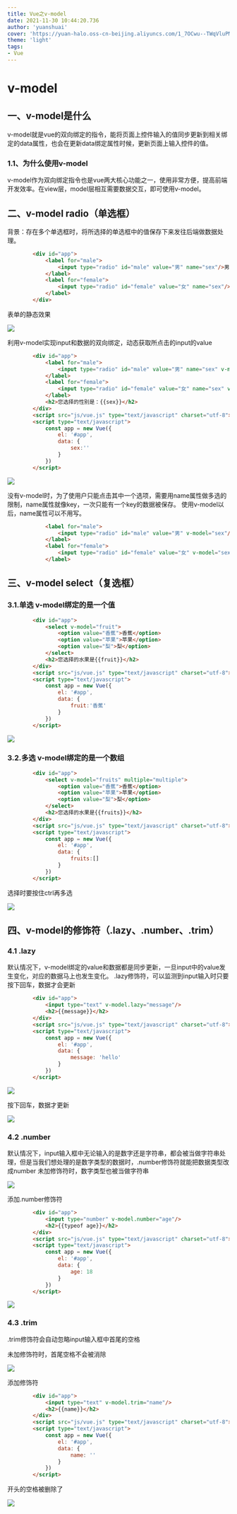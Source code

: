 ```yaml
---
title: Vue之v-model
date: 2021-11-30 10:44:20.736
author: 'yuanshuai'
cover: 'https://yuan-halo.oss-cn-beijing.aliyuncs.com/1_7OCwu--TWqVluPMsZdzWKw-34ce1bcaed3b4c59a2183cf00af73987_1622733997113.png'
theme: 'light'
tags: 
- Vue
---
```


# v-model

## 一、v-model是什么

v-model就是vue的双向绑定的指令，能将页面上控件输入的值同步更新到相关绑定的data属性，也会在更新data绑定属性时候，更新页面上输入控件的值。

### 1.1、为什么使用v-model

v-model作为双向绑定指令也是vue两大核心功能之一，使用非常方便，提高前端开发效率。在view层，model层相互需要数据交互，即可使用v-model。

## 二、v-model radio（单选框）

背景：存在多个单选框时，将所选择的单选框中的值保存下来发往后端做数据处理。

```html
        <div id="app">
            <label for="male">
                <input type="radio" id="male" value="男" name="sex"/>男
            </label>
            <label for="female">
                <input type="radio" id="female" value="女" name="sex"/>女
            </label>            
        </div>
```

表单的静态效果

![](https://hexobbblog.oss-cn-beijing.aliyuncs.com/images/vue/123.png)

利用v-model实现input和数据的双向绑定，动态获取所点击的input的value

```html
        <div id="app">
            <label for="male">
                <input type="radio" id="male" value="男" name="sex" v-model="sex"/>男
            </label>
            <label for="female">
                <input type="radio" id="female" value="女" name="sex" v-model="sex"/>女
            </label>            
            <h2>您选择的性别是：{{sex}}</h2>
        </div>
        <script src="js/vue.js" type="text/javascript" charset="utf-8"></script>
        <script type="text/javascript">
            const app = new Vue({
                el: '#app',
                data: {
                    sex:''
                }
            })
        </script>
```

![](https://hexobbblog.oss-cn-beijing.aliyuncs.com/images/vue/124.png)

没有v-model时，为了使用户只能点击其中一个选项，需要用name属性做多选的限制，name属性就像key，一次只能有一个key的数据被保存。
使用v-model以后，name属性可以不用写。

```html
            <label for="male">
                <input type="radio" id="male" value="男" v-model="sex"/>男
            </label>
            <label for="female">
                <input type="radio" id="female" value="女" v-model="sex"/>女
            </label>    
```

## 三、v-model select（复选框）

### 3.1.单选 v-model绑定的是一个值

```html
        <div id="app">
            <select v-model="fruit">
                <option value="香蕉">香蕉</option>
                <option value="苹果">苹果</option>
                <option value="梨">梨</option>
            </select>
            <h2>您选择的水果是{{fruit}}</h2>
        </div>
        <script src="js/vue.js" type="text/javascript" charset="utf-8"></script>
        <script type="text/javascript">
            const app = new Vue({
                el: '#app',
                data: {
                    fruit:'香蕉'
                }
            })
        </script>
```

![](https://hexobbblog.oss-cn-beijing.aliyuncs.com/images/vue/125.png)

### 3.2.多选 v-model绑定的是一个数组

```html
        <div id="app">
            <select v-model="fruits" multiple="multiple">
                <option value="香蕉">香蕉</option>
                <option value="苹果">苹果</option>
                <option value="梨">梨</option>
            </select>
            <h2>您选择的水果是{{fruits}}</h2>
        </div>
        <script src="js/vue.js" type="text/javascript" charset="utf-8"></script>
        <script type="text/javascript">
            const app = new Vue({
                el: '#app',
                data: {
                    fruits:[]
                }
            })
        </script>
```

选择时要按住ctrl再多选

![](https://hexobbblog.oss-cn-beijing.aliyuncs.com/images/vue/126.png)

## 四、v-model的修饰符（.lazy、.number、.trim）

### 4.1 .lazy

默认情况下，v-model绑定的value和数据都是同步更新，一旦input中的value发生变化，对应的数据马上也发生变化。
.lazy修饰符，可以监测到input输入时只要按下回车，数据才会更新

```html
        <div id="app">
            <input type="text" v-model.lazy="message"/>
            <h2>{{message}}</h2>
        </div>
        <script src="js/vue.js" type="text/javascript" charset="utf-8"></script>
        <script type="text/javascript">
            const app = new Vue({
                el: '#app',
                data: {
                    message: 'hello'
                }
            })
        </script>
```

![](https://hexobbblog.oss-cn-beijing.aliyuncs.com/images/vue/127.png)

按下回车，数据才更新

![](https://hexobbblog.oss-cn-beijing.aliyuncs.com/images/vue/128.png)

### 4.2 .number

默认情况下，input输入框中无论输入的是数字还是字符串，都会被当做字符串处理，但是当我们想处理的是数字类型的数据时，.number修饰符就能把数据类型改成number
未加修饰符时，数字类型也被当做字符串

![](https://hexobbblog.oss-cn-beijing.aliyuncs.com/images/vue/129.png)

添加.number修饰符

```html
        <div id="app">
            <input type="number" v-model.number="age"/>
            <h2>{{typeof age}}</h2>
        </div>
        <script src="js/vue.js" type="text/javascript" charset="utf-8"></script>
        <script type="text/javascript">
            const app = new Vue({
                el: '#app',
                data: {
                    age: 18
                }
            })
        </script>
```

![](https://hexobbblog.oss-cn-beijing.aliyuncs.com/images/vue/130.png)

### 4.3 .trim

.trim修饰符会自动忽略input输入框中首尾的空格

未加修饰符时，首尾空格不会被消除

![](https://hexobbblog.oss-cn-beijing.aliyuncs.com/images/vue/131.png)

添加修饰符

```html
        <div id="app">
            <input type="text" v-model.trim="name"/>
            <h2>{{name}}</h2>
        </div>
        <script src="js/vue.js" type="text/javascript" charset="utf-8"></script>
        <script type="text/javascript">
            const app = new Vue({
                el: '#app',
                data: {
                    name: ''
                }
            })
        </script>
```

开头的空格被删除了

![](https://hexobbblog.oss-cn-beijing.aliyuncs.com/images/vue/132.png)